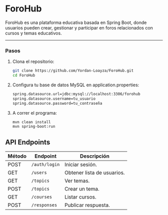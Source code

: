 # ForoHub

ForoHub es una plataforma educativa basada en Spring Boot, 
donde usuarios pueden crear, gestionar y participar en foros relacionados con cursos
y temas educativos.

---
### Pasos
1. Clona el repositorio:
   ```bash
   git clone https://github.com/Yordan-Loayza/ForoHub.git
   cd ForoHub
   ```
2. Configura tu base de datos MySQL en application.properties:
   ```bash
   spring.datasource.url=jdbc:mysql://localhost:3306/forohub
   spring.datasource.username=tu_usuario
   spring.datasource.password=tu_contraseña
   ```
3. A correr el programa:
   ```bash
   mvn clean install
   mvn spring-boot:run
   ```
   
## **API Endpoints**

| Método | Endpoint               | Descripción                          |
|--------|------------------------|--------------------------------------|
| POST   | `/auth/login`           | Iniciar sesión.                     |
| GET    | `/users`                | Obtener lista de usuarios.          |
| GET    | `/topics`               | Ver temas.                           |
| POST   | `/topics`               | Crear un tema.                       |
| GET    | `/courses`              | Listar cursos.                      |
| POST   | `/responses`            | Publicar respuesta.                 |
